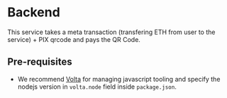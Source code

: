 # Backend

This service takes a meta transaction (transfering ETH from user to the service) + PIX qrcode and pays the QR Code.

## Pre-requisites

- We recommend [Volta](https://volta.sh/) for managing javascript tooling and specify the nodejs version in `volta.node` field inside `package.json`.
